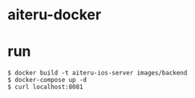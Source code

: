 # aiteru-docker

# run

```
$ docker build -t aiteru-ios-server images/backend
$ docker-compose up -d
$ curl localhost:8081
```
